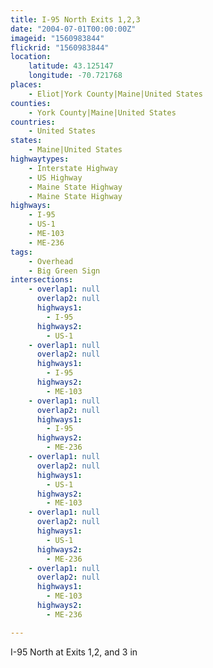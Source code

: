 ```yaml
---
title: I-95 North Exits 1,2,3
date: "2004-07-01T00:00:00Z"
imageid: "1560983844"
flickrid: "1560983844"
location:
    latitude: 43.125147
    longitude: -70.721768
places:
    - Eliot|York County|Maine|United States
counties:
    - York County|Maine|United States
countries:
    - United States
states:
    - Maine|United States
highwaytypes:
    - Interstate Highway
    - US Highway
    - Maine State Highway
    - Maine State Highway
highways:
    - I-95
    - US-1
    - ME-103
    - ME-236
tags:
    - Overhead
    - Big Green Sign
intersections:
    - overlap1: null
      overlap2: null
      highways1:
        - I-95
      highways2:
        - US-1
    - overlap1: null
      overlap2: null
      highways1:
        - I-95
      highways2:
        - ME-103
    - overlap1: null
      overlap2: null
      highways1:
        - I-95
      highways2:
        - ME-236
    - overlap1: null
      overlap2: null
      highways1:
        - US-1
      highways2:
        - ME-103
    - overlap1: null
      overlap2: null
      highways1:
        - US-1
      highways2:
        - ME-236
    - overlap1: null
      overlap2: null
      highways1:
        - ME-103
      highways2:
        - ME-236

---
```

I-95 North at Exits 1,2, and 3 in